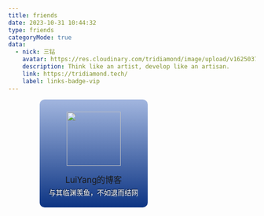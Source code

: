 ```yaml
---
title: friends
date: 2023-10-31 10:44:32
type: friends
categoryMode: true
data:
  - nick: 三钻
    avatar: https://res.cloudinary.com/tridiamond/image/upload/v1625037705/ObsidianestLogo-hex_hecqbw.png
    description: Think like an artist, develop like an artisan.
    link: https://tridiamond.tech/
    label: links-badge-vip
---
```


<div style="margin: 0 auto; margin-left: 75px; width: auto;">
<div>
    <ul style="list-style: none; margin: -5px 0 0 -40px; display: flex; flex-wrap: wrap;">
        <span style="background: linear-gradient(to top,#0c3483 0,#a2b6df 100%,#6b8cce 100%,#a2b6df 100%); border-radius: 10px; padding-top: 25px; width: 220px; height: 220px; margin: 5px; box-sizing: border-box; line-height: 1.7;">
            <div style="display: flex; justify-content: space-around; align-items: center; padding-bottom: 15px; box-sizing: border-box;"><img style="width: 110px; height: 110px;" src="https://vkceyugu.cdn.bspapp.com/VKCEYUGU-6dd07f54-c3ab-447b-87ff-51ff48538c90/bb761f83-0cdc-4cd9-bf59-422330f1567b.jpg" alt=""></div>
            <a style="background-image: none; font-size: 17px; text-decoration: none; display: block; text-align: center;" href="https://luiyang08.github.io/"  target="_blank">LuiYang的博客</a>
            <span style="font-weight: 200; color: #fff; text-shadow: -1px -1px 2px #1a1a1a ; display: block; text-align: center;">与其临渊羡鱼，不如退而结网</span>
        </span>
    </ul>
</div>
</div>